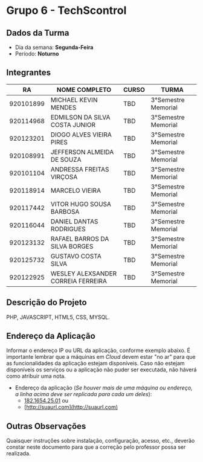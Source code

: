 # **Grupo 6 - TechScontrol**

## Dados da Turma
* Dia da semana: **Segunda-Feira**
* Período: **Noturno**

## Integrantes
| RA   | NOME COMPLETO | CURSO | TURMA |
|------|---------------|-------|-------|
| 920101899 | MICHAEL KEVIN MENDES  | TBD  | 3°Semestre Memorial |
| 920114968  | EDMILSON DA SILVA COSTA JUNIOR   | TBD | 3°Semestre Memorial |
| 920123201 | DIOGO ALVES VIEIRA PIRES   | TBD  | 3°Semestre Memorial |
| 920108991  | JEFFERSON ALMEIDA DE SOUZA  | TBD  | 3°Semestre Memorial |
| 920101104  | ANDRESSA FREITAS VIRÇOSA  | TBD  | 3°Semestre Memorial |
| 920118914 | MARCELO VIEIRA   | TBD  | 3°Semestre Memorial |
| 920117442  | VITOR HUGO SOUSA BARBOSA   | TBD  | 3°Semestre Memorial |
| 920116044  | DANIEL DANTAS RODRIGUES  | TBD  | 3°Semestre Memorial |
| 920123132  | RAFAEL BARROS DA SILVA BORGES  | TBD | 3°Semestre Memorial |
| 920125732 | GUSTAVO COSTA SILVA   | TBD | 3°Semestre Memorial |
| 920122925 | WESLEY ALEXSANDER CORREIA FERREIRA  | TBD | 3°Semestre Memorial |


 
 
## Descrição do Projeto
PHP,
JAVASCRIPT,
HTML5,
CSS,
MYSQL.

## Endereço da Aplicação
Informar o endereço IP ou URL da aplicação, conforme exemplo abaixo. É importante lembrar que a máquinas em *Cloud* devem estar "no ar" para que as funcionalidades da aplicação estejam disponíveis. Caso não estejam disponíveis os serviços ou a aplicação não puder ser executada, não háverá como atribuir uma nota.

* Endereço da aplicação (*Se houver mais de uma máquina ou endereço, a linha acima deve ser replicada para cada um deles*):
	+ [182.1654.25.01](http://www.182.1654.25.01/) ou
	+ [http://suaurl.com](http://suaurl.com)

## Outras Observações
Quaisquer instruções sobre instalação, configuração, acesso, etc., deverão constar neste documento para que a correção pelo professor possa ser realizada.
